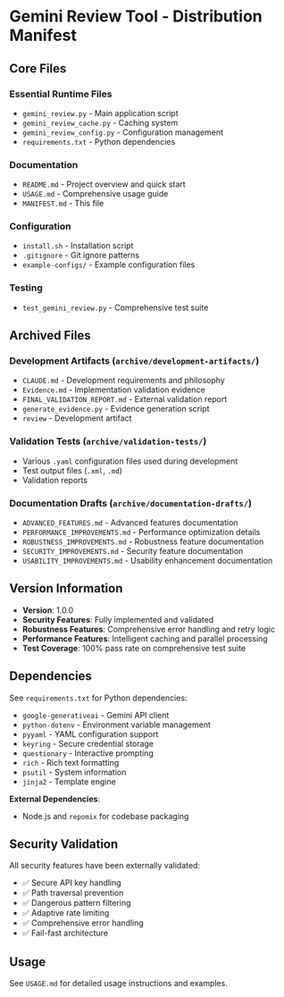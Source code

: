 # Gemini Review Tool - Distribution Manifest

## Core Files

### **Essential Runtime Files**
- `gemini_review.py` - Main application script
- `gemini_review_cache.py` - Caching system
- `gemini_review_config.py` - Configuration management
- `requirements.txt` - Python dependencies

### **Documentation**
- `README.md` - Project overview and quick start
- `USAGE.md` - Comprehensive usage guide
- `MANIFEST.md` - This file

### **Configuration**
- `install.sh` - Installation script
- `.gitignore` - Git ignore patterns
- `example-configs/` - Example configuration files

### **Testing**
- `test_gemini_review.py` - Comprehensive test suite

## Archived Files

### **Development Artifacts** (`archive/development-artifacts/`)
- `CLAUDE.md` - Development requirements and philosophy
- `Evidence.md` - Implementation validation evidence
- `FINAL_VALIDATION_REPORT.md` - External validation report
- `generate_evidence.py` - Evidence generation script
- `review` - Development artifact

### **Validation Tests** (`archive/validation-tests/`)
- Various `.yaml` configuration files used during development
- Test output files (`.xml`, `.md`)
- Validation reports

### **Documentation Drafts** (`archive/documentation-drafts/`)
- `ADVANCED_FEATURES.md` - Advanced features documentation
- `PERFORMANCE_IMPROVEMENTS.md` - Performance optimization details
- `ROBUSTNESS_IMPROVEMENTS.md` - Robustness feature documentation
- `SECURITY_IMPROVEMENTS.md` - Security feature documentation
- `USABILITY_IMPROVEMENTS.md` - Usability enhancement documentation

## Version Information

- **Version**: 1.0.0
- **Security Features**: Fully implemented and validated
- **Robustness Features**: Comprehensive error handling and retry logic
- **Performance Features**: Intelligent caching and parallel processing
- **Test Coverage**: 100% pass rate on comprehensive test suite

## Dependencies

See `requirements.txt` for Python dependencies:
- `google-generativeai` - Gemini API client
- `python-dotenv` - Environment variable management
- `pyyaml` - YAML configuration support
- `keyring` - Secure credential storage
- `questionary` - Interactive prompting
- `rich` - Rich text formatting
- `psutil` - System information
- `jinja2` - Template engine

**External Dependencies**:
- Node.js and `repomix` for codebase packaging

## Security Validation

All security features have been externally validated:
- ✅ Secure API key handling
- ✅ Path traversal prevention
- ✅ Dangerous pattern filtering
- ✅ Adaptive rate limiting
- ✅ Comprehensive error handling
- ✅ Fail-fast architecture

## Usage

See `USAGE.md` for detailed usage instructions and examples.